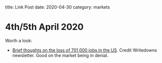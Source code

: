 title: Link Post
date: 2020-04-30
category: markets

# 4th/5th April 2020

Worth a look:

* [Brief thoughts on the loss of 701,000 jobs in the US](https://www.creditwritedowns.com/p/brief-thoughts-on-the-loss-of-701000). Credit Writedowns newsletter. Good on the market being in denial.

